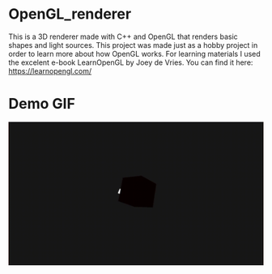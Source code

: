 # OpenGL_renderer
This is a 3D renderer made with C++ and OpenGL that renders basic shapes and light sources. This project was made just as a hobby project in order to learn more about how OpenGL works. For learning materials I used the excelent e-book LearnOpenGL by Joey de Vries. You can find it here: https://learnopengl.com/

# Demo GIF
![](https://github.com/VerneriPudas/OpenGL_renderer/blob/main/Demo.gif)
